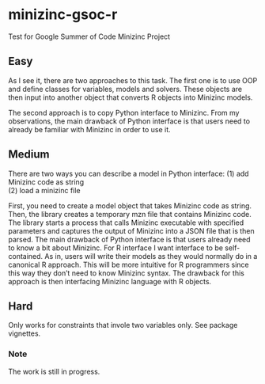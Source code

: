 # minizinc-gsoc-r
Test for Google Summer of Code Minizinc Project
## Easy
As I see it, there are two approaches to this task. The first one is to use OOP and define classes for variables, models and solvers. These objects are then input into another object that converts R objects into Minizinc models. 

The second approach is to copy Python interface to Minizinc. From my observations, the main drawback of Python interface is that users need to already be familiar with Minizinc in order to use it. 

## Medium
There are two ways you can describe a model in Python interface: 
(1) add Minizinc code as string  
(2) load a minizinc file
 
First, you need to create a model object that takes Minizinc code as string. Then, the library creates a temporary mzn file that contains Minizinc code. The library starts a process that calls Minizinc executable with specified parameters and captures the output of Minizinc into a JSON file that is then parsed. The main drawback of Python interface is that users already need to know a bit about Minizinc. 
For R interface I want interface to be self-contained. As in, users will write their models as they would normally do in a canonical R approach. This will be more intuitive for R programmers since this way they don’t need to know Minizinc syntax. The drawback for this approach is then interfacing Minizinc language with R objects. 

## Hard 
Only works for constraints that invole two variables only. 
See package vignettes. 

### Note
The work is still in progress. 
